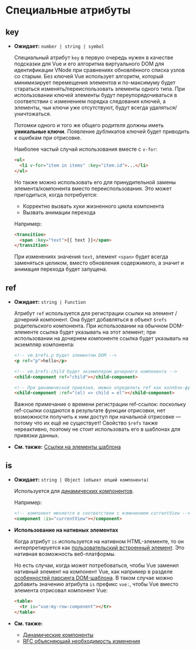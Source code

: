 # Специальные атрибуты

## key

- **Ожидает:** `number | string | symbol`

  Специальный атрибут `key` в первую очередь нужен в качестве подсказки для Vue и его алгоритма виртуального DOM для идентификации VNode при сравнениях обновлённого списка узлов со старым. Без ключей Vue использует алгоритм, который минимизирует перемещения элементов и по-максимуму будет стараться изменять/переиспользовать элементы одного типа. При использовании ключей элементы будут переупорядочиваться в соответствии с изменением порядка следования ключей, а элементы, чьи ключи уже отсутствуют, будут всегда удаляться/уничтожаться.

  Потомки одного и того же общего родителя должны иметь **уникальные ключи**. Появление дубликатов ключей будет приводить к ошибкам при отрисовке.

  Наиболее частый случай использования вместе с `v-for`:

  ```html
  <ul>
    <li v-for="item in items" :key="item.id">...</li>
  </ul>
  ```

  Но также можно использовать его для принудительной замены элемента/компонента вместо переиспользования. Это может пригодиться, когда потребуется:

  - Корректно вызвать хуки жизненного цикла компонента
  - Вызвать анимации перехода

  Например:

  ```html
  <transition>
    <span :key="text">{{ text }}</span>
  </transition>
  ```

  При изменениях значения `text`, элемент `<span>` будет всегда заменяться целиком, вместо обновления содержимого, а значит и анимация перехода будет запущена.

## ref

- **Ожидает:** `string | Function`

  Атрибут `ref` используется для регистрации ссылки на элемент / дочерний компонент. Она будет добавляться в объект `$refs` родительского компонента. При использовании на обычном DOM-элементе ссылка будет указывать на этот элемент; при использовании на дочернем компоненте ссылка будет указывать на экземпляр компонента:

  ```html
  <!-- vm.$refs.p будет элементом DOM -->
  <p ref="p">hello</p>

  <!-- vm.$refs.child будет экземпляром дочернего компонента -->
  <child-component ref="child"></child-component>

  <!-- При динамической привязке, можно определить ref как коллбэк-функцию, явно передавая элемент или экземпляр компонента -->
  <child-component :ref="(el) => child = el"></child-component>
  ```

  Важное примечание о времени регистрации ref-ссылок: поскольку ref-ссылки создаются в результате функции отрисовки, нет возможности получить к ним доступ при начальной отрисовке — потому что их ещё не существует! Свойство `$refs` также нереактивно, поэтому не стоит использовать его в шаблонах для привязки данных.

- **См. также:** [Ссылки на элементы шаблона](../guide/component-template-refs.md)

## is

- **Ожидает:** `string | Object (объект опций компонента)`

  Используется для [динамических компонентов](../guide/component-dynamic-async.md).

  Например:

  ```html
  <!-- компонент меняется в соответствии с изменением currentView -->
  <component :is="currentView"></component>
  ```

- **Использование на нативных элементах** <Badge text="3.1.0+" />

  Когда атрибут `is` используется на нативном HTML-элементе, то он интерпретируется как [пользовательский встроенный элемент](https://html.spec.whatwg.org/multipage/custom-elements.html#custom-elements-customized-builtin-example). Это нативная возможность веб-платформы.

  Но есть случаи, когда может потребоваться, чтобы Vue заменил нативный элемент на компонент Vue, как например в разделе [особенностей парсинга DOM-шаблона](../guide/component-basics.md#особенности-парсинга-dom-шаблона). В таком случае можно добавить значению атрибута `is` префикс `vue:`, чтобы Vue вместо элемента отрисовал компонент Vue:

  ```html
  <table>
    <tr is="vue:my-row-component"></tr>
  </table>
  ```

- **См. также:**
  - [Динамические компоненты](../guide/component-dynamic-async.md)
  - [RFC объясняющий необходимость изменения](https://github.com/vuejs/rfcs/blob/master/active-rfcs/0027-custom-elements-interop.md#customized-built-in-elements)
